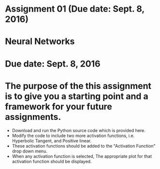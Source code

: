 # Assignment 01 (Due date: Sept. 8, 2016)
# Neural Networks
# Due date: Sept. 8, 2016

# The purpose of the this assignment is to give you a starting point and a framework for your future assignments.

* Download and run the Python source code which is provided here.
* Modify the code to include two more activation functions, i.e. Hyperbolic Tangent,  and Positive linear.
* These activation functions should be added to the "Activation Function" drop down menu.
* When any activation function is selected, The appropriate plot for that activation function should be displayed.

